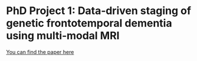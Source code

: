# PhD Project 1: Data‐driven staging of genetic frontotemporal dementia using multi‐modal MRI 



[You can find the paper here](https://onlinelibrary.wiley.com/doi/10.1002/hbm.25727)

